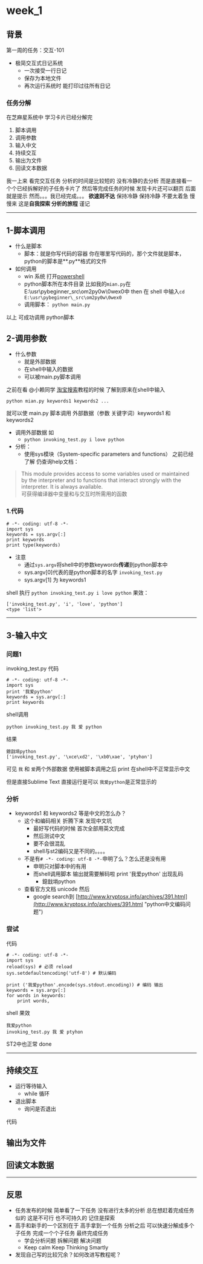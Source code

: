 # week_1

## 背景 ##

第一周的任务：交互-101

- 极简交互式日记系统
	- 一次接受一行日记
	- 保存为本地文件
	- 再次运行系统时 能打印过往所有日记

### 任务分解 ###

在芝麻星系统中 学习卡片已经分解完 

1. 脚本调用
2. 调用参数
3. 输入中文
4. 持续交互
5. 输出为文件
6. 回读文本数据

我一上来 看完交互任务 分析的时间是比较短的 没有冷静的去分析 而是直接看一个个已经拆解好的子任务卡片了 然后等完成任务的时候 发现卡片还可以翻页 后面就是提示 然而。。。我已经完成。。。 **欲速则不达** 保持冷静 保持冷静 不要太着急 慢慢来 这是**自我探索 分析的旅程** 谨记

----------

## 1-脚本调用 ##

- 什么是脚本
	- 脚本：就是你写代码的容器 你在哪里写代码的，那个文件就是脚本，python的脚本是**.py**格式的文件
- 如何调用
	- win 系统 打开[powershell](https://en.wikipedia.org/wiki/Windows_PowerShell) 
	- python脚本所在本件目录 比如我的`mian.py`在E:\usr\pybeginner\_src\om2py0w\0wex0中 then 在 shell 中输入`cd E:\usr\pybeginner\_src\om2py0w\0wex0`
	- 调用脚本： `python main.py`

以上 可成功调用 python脚本

## 2-调用参数 ##

- 什么参数
	- 就是外部数据 
	- 在shell中输入的数据 
	- 可以被main.py脚本调用

之前在看 @小赖同学 [淘宝搜索](https://wp-lai.gitbooks.io/learn-python/content/0MOOC/taobao.html)教程的时候 了解到原来在shell中输入

	python mian.py keywords1 keywords2 ...

就可以使 main.py 脚本调用 外部数据（参数 关键字词）keywords1 和 keywords2

- 调用外部数据 如	
	- `python invoking_test.py i love python`
- 分析：
	- 使用sys模块（System-specific parameters and functions） 之前已经了解 仍查询help文档：
> This module provides access to some variables used or maintained by the interpreter and to functions that interact strongly with the interpreter. It is always available.  
> 可获得编译器中变量和与交互时所需用的函数

### 1.代码 ###
	# -*- coding: utf-8 -*-
	import sys
	keywords = sys.argv[:] 
	print keywords
	print type(keywords)
- 注意 
	- 通过`sys.argv`将shell中的参数keywords**传递**到python脚本中
	- sys.argv[0]代表的是python脚本的名字 `invoking_test.py`
	- sys.argv[1] 为 keywords1

shell 执行 `python invoking_test.py i love python` 果效：

	['invoking_test.py', 'i', 'love', 'python']
	<type 'list'>

----------

## 3-输入中文 ##

### 问题1 ###

invoking_test.py 代码

	# -*- coding: utf-8 -*-
	import sys
	print '我爱python'
	keywords = sys.argv[:]
	print keywords
shell调用

	python invoking_test.py 我 爱 python
结果

	鎴戠埍python
	['invoking_test.py', '\xce\xd2', '\xb0\xae', 'ptyhon']
可见 `我` 和 `爱`两个外部数据 使用被脚本调用之后 print 在shell中不正常显示中文

但是直接Sublime Text 直接运行是可以 `我爱python`是正常显示的

### 分析 ###

- keywords1 和 keywords2 等是中文的怎么办？
	- 这个和编码相关 折腾下来 发现中文坑
		- 最好写代码的时候 首次全部用英文完成
		- 然后测试中文
		- 要不会很混乱
		- shell与st2编码又是不同的。。。。
	- 不是有`# -*- coding: utf-8 -*-`申明了么？怎么还是没有用
		- 申明只对脚本中的有用
		- 而shell调用脚本 输出就需要解码啦 print '我爱python' 出现乱码
			- 鎴戠埍python
	- 查看官方文档 unicode 然后
		- google search到 [http://www.kryptosx.info/archives/391.html](http://www.kryptosx.info/archives/391.html "python中文编码问题")
	

### 尝试
代码

	# -*- coding: utf-8 -*-
	import sys
	reload(sys) # 必须 reload
	sys.setdefaultencoding('utf-8') # 默认编码
	
	print ('我爱python'.encode(sys.stdout.encoding)) # 编码 输出
	keywords = sys.argv[:]
	for words in keywords:
    	print words,
shell 果效

	我爱python
	invoking_test.py 我 爱 ptyhon
ST2中也正常
done

----------

## 持续交互 ##

- 运行等待输入
	- while 循环
- 退出脚本
	- 询问是否退出

代码



## 输出为文件 ##

## 回读文本数据 ##



	


----------

## 反思 ##

- 任务发布的时候 简单看了一下任务 没有进行太多的分析 总在想赶着完成任务似的 这是不可行 也不可持久的 记住是探索
- 高手和新手的一个区别在于 高手拿到一个任务 分析之后 可以快速分解成多个子任务 完成一个个子任务 最终完成任务
	+ 学会分析问题 拆解问题 解决问题
	+ Keep calm Keep Thinking Smartly
- 发现自己写的比较冗余？如何改进写教程呢？
